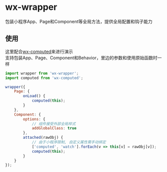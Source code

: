 # wx-wrapper
包装小程序App、Page和Component等全局方法，提供全局配置和钩子能力

## 使用
这里配合[wx-computed](https://github.com/b2ns/wx-computed)来进行演示  
支持包装App、Page、Component和Behavior，里边的参数和使用原始函数时一样
```javascript
import wrapper from 'wx-wrapper';
import computed from 'wx-computed';

wrapper({
    Page: {
        onLoad() {
            computed(this);
        }
    },
    Component: {
        options: {
            // 组件接受外部全局样式
            addGlobalClass: true
        },
        attached(rawObj) {
            // 由于小程序限制, 自定义属性需手动绑定
            ['computed', 'watch'].forEach(v => this[v] = rawObj[v]);
            computed(this);
        }
    }
});
```
